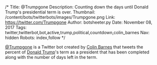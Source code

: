/*
Title: @Trumpgone
Description: Counting down the days until Donald Trump's presidential term is over.
Thumbnail: /content/bots/twitterbots/images/Trumpgone.png
Link: https://twitter.com/Trumpgone
Author: botsheeter.py
Date: November 08, 2017
Tags: twitter,twitterbot,bot,active,trump,political,countdown,colin_barnes
Nav: hidden
Robots: index,follow
*/

[@Trumpgone](https://twitter.com/Trumpgone) is a Twitter bot created by [Colin Barnes](https://twitter.com/colin_barnes) that tweets the percent of [Donald Trump](https://en.wikipedia.org/wiki/Donald_Trump)'s term as a president that has been completed along with the number of days left in the term.
